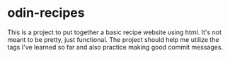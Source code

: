 # odin-recipes
This is a project to put together a basic recipe website using html.
It's not meant to be pretty, just functional.
The project should help me utilize the tags I've learned so far and also practice making good commit messages.